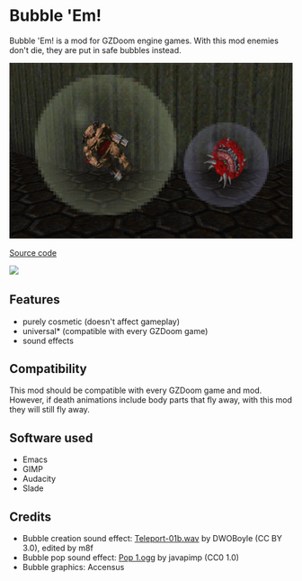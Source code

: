# Bubble 'Em!

Bubble 'Em! is a mod for GZDoom engine games. With this mod enemies don't die,
they are put in safe bubbles instead.

<img src="screenshots/screenshot.png" />

[Source code](https://github.com/mmaulwurff/bubble-em/)

<img src="https://img.shields.io/github/downloads/mmaulwurff/bubble-em/total" />

## Features

- purely cosmetic (doesn't affect gameplay)
- universal* (compatible with every GZDoom game)
- sound effects

## Compatibility

This mod should be compatible with every GZDoom game and mod. However, if death
animations include body parts that fly away, with this mod they will still fly
away.

## Software used

- Emacs
- GIMP
- Audacity
- Slade

## Credits

- Bubble creation sound effect: [Teleport-01b.wav](https://freesound.org/people/DWOBoyle/sounds/474179/) by DWOBoyle (CC BY 3.0), edited by m8f
- Bubble pop sound effect: [Pop 1.ogg](https://freesound.org/people/javapimp/sounds/439184/) by javapimp (CC0 1.0)
- Bubble graphics: Accensus
